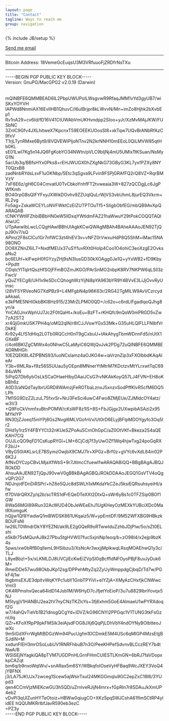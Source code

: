 ```yaml
---
layout: page
title: "Contact"
tagline: Ways to reach me
group: navigation
---
```

{% include JB/setup %}

<span>
<a href="#" id="email_contact">Send me email</a>
 <script type="text/javascript" >
      var _jvObfuscatedHREF0 = "mai";var _jvObfuscatedHREF1 = "lto";var _jvObfuscatedHREF2 = ":jak";var _jvObfuscatedHREF3 = "eva";var _jvObfuscatedHREF4 = "@gm";var _jvObfuscatedHREF5 = "ail";var _jvObfuscatedHREF6 = ".co";var _jvObfuscatedHREF7 = "m";var _jvObfuscatedHREF  = _jvObfuscatedHREF0+_jvObfuscatedHREF1+_jvObfuscatedHREF2+_jvObfuscatedHREF3+_jvObfuscatedHREF4+_jvObfuscatedHREF5+_jvObfuscatedHREF6+_jvObfuscatedHREF7;
      document.getElementById('email_contact').href = _jvObfuscatedHREF;
  </script>
<hr/>
<p>Bitcoin Address: 18VemeGcEuqsU3M3VRfuuoFjZRDfrNsTXu</p>
<hr/>
<p>
-----BEGIN PGP PUBLIC KEY BLOCK-----<br/>
Version: GnuPG/MacGPG2 v2.0.19 (Darwin)<br/>
<br/><br/>
mQINBFE6QMMBEAD6IL2PbpUWUPolLWsgvwR9RfaqJMM1vYd3gyUB7/wiSKxYOYVH
IAPWd8NnmiAX16EvlIHB1QhuvC/I6uIBrjpr8kLWvvN/Mn+imZo8Hjhk2bXvbEp1
Rv1nA29+cv6Id/fD16V41CtUWAbVmUKHvndpp2SIoo+yJr/XzMvMAjJKW/FUSbNC
3ZnIC9Gfv4JXLhitweX7KpcnxT59EOEEKUOosSI8+xkTqw7UQvBrANbRfAzC9fxV
T1rjLTynRMxe6Byt9/8VQVEWiPljoNTnv2N2krNNH10mEEoL0QiLMVW85qtHb0KL
sE01LwI7Kg5n14JQ6FgKobYO34NWtn/pVLC9bIjNj4mU5UMlxTtKSuan/NsMyG1N
5acUb3q/BBfsHYx0Pks8+rEHJWUGX0hZXgNkG73GByG3KL7yxfPZXy8NYT0QzxB8
zadNnbRYdsLsvF1uOKNbp/5Etc3qSgva9LFvin9FSPjGRAfFQ2rQ8VZ+RqrBMVzV
7xF6E6z/gH6C04CmvatU0TvCbkoYnhfFT2tvweaia3W+827zQCDgjLc6JgPWfKmh
BO40rpGBsQIFYFxyJXWikDOvhv9ZZUqlQuLrWjVS3vbUhmL8jurEQ3Vkrm+RL2vg
Fo5ag+ZskaWCEYLoNVFWktCzEIZUTPTOuTf5+SIigbObfEG/mbQB9AvXpQARAQAB
tCNKYWtlIFZhbiBBbHN0eW5lIDxqYWtldmFAZ21haWwuY29tPokCOQQTAQIAIwUC
UTpAwwIbLwcLCQgHAwIBBhUIAgkKCwQWAgMBAh4BAheAAAoJEN92TjQpJ90v7/sQ
APmz2F8sClCu1Gr7nfWC3zt4hiEV3v+vNFZ0rVwxuHdP8Q5ShM+iMac15NA98ONO
DO8XZNnZ6iL7+NxdfMEUx37uSYfuvRXt0Holp4Coo1O4ohiC3eoXzgE2OvksaNu2
bc6EUH+klFwpH0fGYzyZHj9sN3IusGD30kXOAgg0Je1Q+yYxWB2+fD9Kby+Ppdtt
CDqtcYITqlrtQszHfSOjFFmBOZmJKGO/PArSnMO2nbpK8RV7NKPW6qLSll3zFwcV
yQuZYECg8/UH1v9eSDcCQhoghWzYijNi8pYA963bYR9Y4BVvE3LiJjOvvRyUinsc
l28VF5YRVeoNG7XdPBz9+L4MFgbN4p96K63r/2RG42TgMILW9AvVCzrcydaAkaaL
e3kPME5NHl0kbBKI8Hz915/23MrZLPMO0QD+/c62o+c6rdLIFgadlqoQJhg8yn/a
YnCAGJnxWphUJ7Jc2F0tQaHt+/koEu+BzFT+rKHQfc9nQoW0mPRGD5vZw7zA2ST2
xr4QjGmkUSK7PH4q/oMQ2qlN/r8lCJJVswYGxS3Mk+G35uHLQIFLLFNIbfVrDkKE
Kr92y4LfS1dHiq2L0Tb0RQCcH0nT9gCxbuU+tAkAhygTbmWDnnFd5/nUtX1GXeBF
r/4ot6BKIZgCMWx4o0NhwC5LaMyiC6QWjQvJvk2PDg72uQINBFE6QMMBEADRMHGh
10EZQEK8L4ZlPBNS93/IuoNCsIamz4aOJKO4w+iaVrznZip3xFXOlbbdKAqAIeAr
Y3b+6MLRa+f9z56S5UUau5yOEpn8MNnerYtMtrM7KDctzvMtYLrxwtTqC6984uWN
5iPqQ7Db6ybOsLkSCaOHaeHlbyDAaiJCsG7rvNKAkKoyQ57LJ4FVN+EH8oKbBh6z
A0D3/aNQdTayIbrUGRD8WAmzjFeROTbaLznxJ5xnzvSodPffKIvR5cfM6DQ1iLPh
7M1SG9DzZ2LzuL75fxvSr+NrJ3FeSci4uwC4Fwo8ZMjEUe/ZJMldcOY4atz/w3V3
+Q9FoCkVnmfxuBtnPOMW/cKsWF8z1lS+8S+FbJGjgx2UXwpibASAzi2x95MYkIYP
RN3DjZJoeq15mYPj8Gs2Nvgl6MLVGofnVv/Ut0rD6ELyjBFIpMDOYgyfo3Oq5Ir2
DHd1y1rz5Y4FBYYCt32nKUeSZPoAu5CmOhGpC/aZ0OtVKf+Bkeza2S4aQEKAH7CQ
OUJLcQO9qFD1CsKupRYGl+LM+6CjCdj7f3yUwOZf1Wq4hjwTxg24poGqRXF2b/J+
VByG50IAKLsrLE7BSymzOwjbX9CMJ7Ir+XPGz+Brf0z+gVYc6vXdL84in02P6K2J
AfNvDYCzpCBvLMjaXfWbS+9r7JtlmcCfuewIfwARAQABiQQ+BBgBAgAJBQJROkDD
AhsuAikJEN92TjQpJ90vwV0gBBkBAgAGBQJROkDDAAoJEGQ1GsVTV4oQgvQP/2G7
NDJnjotFDnDiRSPr/+hZ6e5QJc8dSWLh1xMKdaYkCZeJ5ksiEQRsuhsyeiHI/afw
tf7DVdrQRXZy/q2b/scTRS1dFrEQeDTeXXt2DtxQ+sWr6yBs1c0TFZSip0BOf1GW
8WaS6MGI89iRun32AcWUD4ObJeWEeEhJ1UgKHeyOzMEXkYUBciXDc0MatRXomguK
hQjjw1Qf8YwdwQ1mBWDSK861UKqaiz5/W+ypEmtDF/9M52WFXBG9HBkzkBDUFsNI
lw26LT0WndrDkY8YEZNl/ak9LE2gGQeR9oRTwwIduZzhbJDjPIw/5o/sZt0ELshi
e5k8r75sMQurAJ8k27PbuStgHVW07fucSxjnINp1eoq/b+zO98l4/x2ejp9bzK4s
5pws/xw0bRfB0qIlemL9HSibzu3/XsNcAr3wxjjMplkwqLRsqMOAEhwQ1y3c/TLJ
L8yeBbzI+5x/xLKMLDJ8UVCjiEcKwEiZVpSI0qBcffldNFOyoPBjF8uvJyDuk6M+
RmeiDDe57wu98OkbJKp12sg/DPPehMtyZq2ZyUyWmppdgCjbqD/Td7w/PGkF4j1w
IbgbmsEXJE3dpItvWqKYPc1ubY1GnbTPYiVi+eIYZjA+XMyAzCHxfjkCNWwcVml3
OK4RPmshxQeca64idD14Jsb1M/W6HyD7cJfjetYoEioP/3u7u8829lbnYovqx5NJ
M5tygjV1HANBIJ2ea2tV7nyCNzTKZlcYs+3fj6xhm5GoE4AlmaeU1wPYRXdoqf2G
w7/4ahQvTieVb1B21dnsgQCgYd+iDVZ/kG96CNYi2PPGqc1V1TUNG3tkFsGznUIq
QZr+KFoXfRpP9pkFMSIk3eiAjsdFOG8JXj6QqPjLDhVbY4ndOYNyBOlbtteoJwXc
9m5iGdXFrrWgMtBDGzWm94PucUgfm1DCDmkE5M4USc6qMIGP4MzsEtjjBSJdiN+M
xxdunFIEH3mrOSoLubUV1RNRFhbuB7n3O/PeeKHPefSdvnvBLCczREY7b4tNwA/B
WSISEjNYagkiQA8pTVM7UGDPnHLGrnFHmCUIESTLKmGN+6bRJ7faVDopxkpCAZqt
bm6q/b9nxoWqIWv/+snARax5m6SY/WBkqfoIOseVyHFBaq9WcJXEY3VoQ4jYBFNX
j3/LA75JKUJx7zwceg1Scew5ajWsirTxuI24MKGGmqlu9GC2epZxC18I6/3YUpd3
qen4CCmVjzMiEKcwGU3h5QD/uZrnlveRJijN4mrx+fGpRIn7r8SDAuJkXmUP4eb2
vDvPI3qUlZunHYTeOtoiz+HBWw0qiugCO+XKz5pqSWJCshA61fImSCtRP4ylidEE
hQQUMKRrlbfJavR590eb3ezC<br/>
=PZ3y<br/>
-----END PGP PUBLIC KEY BLOCK-----<br/>
</p>
</span>
